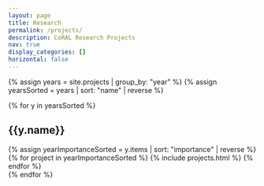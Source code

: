```yaml
---
layout: page
title: Research
permalink: /projects/
description: CoRAL Research Projects
nav: true
display_categories: []
horizontal: false
---
```


<!-- pages/projects.md -->

<div class="research-projects">
  <!-- Sort research projects by year -->
  
  {% assign years = site.projects | group_by: "year" %}
  {% assign yearsSorted = years | sort: "name" | reverse %}


  <!-- Iterate through projects -->
  
  {% for y in yearsSorted %}
    <!-- For every project, include the code found in projects.html -->
    <!-- This file defines the display card format and links to the project's own page -->
    <h2 class="category">{{y.name}}</h2>
    <div>
      {% assign yearImportanceSorted = y.items | sort: "importance" | reverse %}
      {% for project in yearImportanceSorted %}
        {% include projects.html %}
      {% endfor %}
    </div>
  {% endfor %}
</div>